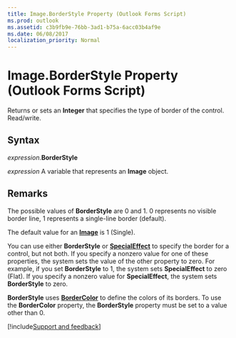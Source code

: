 ```yaml
---
title: Image.BorderStyle Property (Outlook Forms Script)
ms.prod: outlook
ms.assetid: c3b9fb9e-76bb-3ad1-b75a-6acc03b4af9e
ms.date: 06/08/2017
localization_priority: Normal
---
```



# Image.BorderStyle Property (Outlook Forms Script)

Returns or sets an  **Integer** that specifies the type of border of the control. Read/write.


## Syntax

_expression_.**BorderStyle**

_expression_ A variable that represents an  **Image** object.


## Remarks

The possible values of  **BorderStyle** are 0 and 1. 0 represents no visible border line, 1 represents a single-line border (default).

 The default value for an **[Image](Outlook.image.md)** is 1 (Single).

You can use either  **BorderStyle** or **[SpecialEffect](Outlook.image.specialeffect.md)** to specify the border for a control, but not both. If you specify a nonzero value for one of these properties, the system sets the value of the other property to zero. For example, if you set **BorderStyle** to 1, the system sets **SpecialEffect** to zero (Flat). If you specify a nonzero value for **SpecialEffect**, the system sets  **BorderStyle** to zero.

 **BorderStyle** uses **[BorderColor](Outlook.image.bordercolor.md)** to define the colors of its borders. To use the **BorderColor** property, the **BorderStyle** property must be set to a value other than 0.

[!include[Support and feedback](~/includes/feedback-boilerplate.md)]
